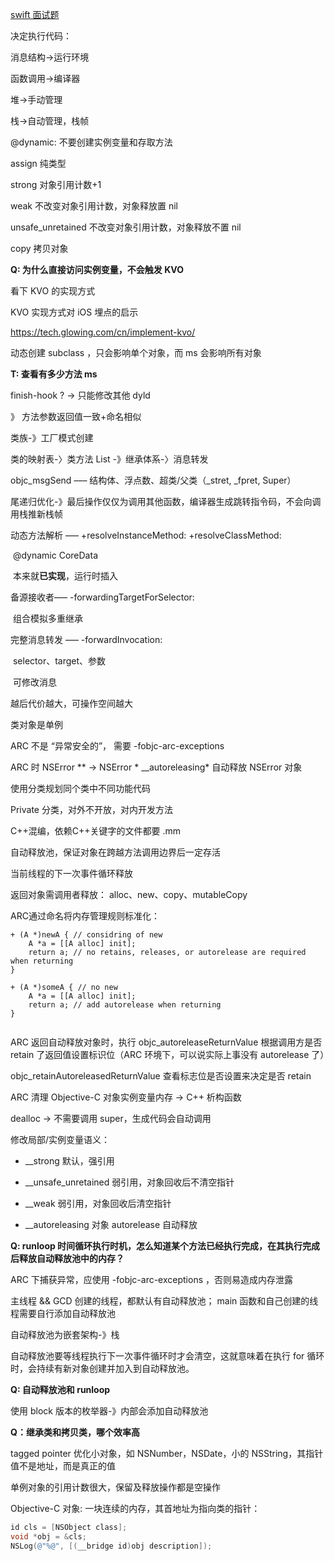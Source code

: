 [swift 面试题](https://www.jianshu.com/p/bdaa49f9d1a4)



决定执行代码：

消息结构->运行环境

函数调用->编译器



堆->手动管理

栈->自动管理，栈帧



@dynamic: 不要创建实例变量和存取方法



assign 纯类型

strong 对象引用计数+1

weak 不改变对象引用计数，对象释放置 nil

unsafe_unretained 不改变对象引用计数，对象释放不置 nil

copy 拷贝对象



**Q: 为什么直接访问实例变量，不会触发 KVO** 

看下 KVO 的实现方式

KVO 实现方式对 iOS 埋点的启示

https://tech.glowing.com/cn/implement-kvo/

动态创建 subclass ，只会影响单个对象，而 ms 会影响所有对象



**T: 查看有多少方法 ms**

finish-hook ? -> 只能修改其他 dyld

》 方法参数返回值一致+命名相似



类族-》工厂模式创建



类的映射表-〉类方法 List -》继承体系-〉消息转发



objc_msgSend ––– 结构体、浮点数、超类/父类（_stret, _fpret, Super）



尾递归优化-》最后操作仅仅为调用其他函数，编译器生成跳转指令码，不会向调用栈推新栈帧



动态方法解析 ––– +resolveInstanceMethod: +resolveClassMethod:

​	@dynamic  CoreData

​	本来就**已实现**，运行时插入



备源接收者––– -forwardingTargetForSelector:

​	组合模拟多重继承



完整消息转发 ––– -forwardInvocation:

​	selector、target、参数

​	可修改消息



越后代价越大，可操作空间越大



类对象是单例

ARC 不是 “异常安全的”， 需要 -fobjc-arc-exceptions

ARC 时 NSError ** -> NSError * __autoreleasing* 自动释放 NSError 对象



使用分类规划同个类中不同功能代码

Private 分类，对外不开放，对内开发方法



C++混编，依赖C++关键字的文件都要 .mm



自动释放池，保证对象在跨越方法调用边界后一定存活

当前线程的下一次事件循环释放



返回对象需调用者释放： alloc、new、copy、mutableCopy

ARC通过命名将内存管理规则标准化：

```
+ (A *)newA { // considring of new
    A *a = [[A alloc] init];
    return a; // no retains, releases, or autorelease are required when returning
}

+ (A *)someA { // no new
    A *a = [[A alloc] init];
    return a; // add autorelease when returning
}


```



ARC 返回自动释放对象时，执行 objc_autoreleaseReturnValue 根据调用方是否 retain 了返回值设置标识位（ARC 环境下，可以说实际上事没有 autorelease 了）

objc_retainAutoreleasedReturnValue 查看标志位是否设置来决定是否 retain



ARC 清理 Objective-C  对象实例变量内存 -> C++ 析构函数

dealloc -> 不需要调用 super，生成代码会自动调用



修改局部/实例变量语义：

- __strong 默认，强引用

- __unsafe_unretained 弱引用，对象回收后不清空指针

- __weak 弱引用，对象回收后清空指针

- __autoreleasing 对象 autorelease 自动释放

  

**Q: runloop 时间循环执行时机，怎么知道某个方法已经执行完成，在其执行完成后释放自动释放池中的内存？**



ARC 下捕获异常，应使用 -fobjc-arc-exceptions ，否则易造成内存泄露



主线程 && GCD 创建的线程，都默认有自动释放池； main 函数和自己创建的线程需要自行添加自动释放池

自动释放池为嵌套架构-》栈



自动释放池要等线程执行下一次事件循环时才会清空，这就意味着在执行 for 循环时，会持续有新对象创建并加入到自动释放池。



**Q: 自动释放池和 runloop**



使用 block 版本的枚举器-》内部会添加自动释放池



**Q：继承类和拷贝类，哪个效率高**



tagged pointer 优化小对象，如 NSNumber，NSDate，小的 NSString，其指针值不是地址，而是真正的值

单例对象的引用计数很大，保留及释放操作都是空操作



Objective-C 对象: 一块连续的内存，其首地址为指向类的指针：

```objective-c
id cls = [NSObject class];
void *obj = &cls;
NSLog(@"%@", [(__bridge id)obj description]);
```



